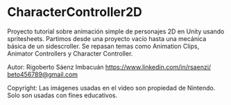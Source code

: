 # CharacterController2D

Proyecto tutorial sobre animación simple de personajes 2D en Unity usando spritesheets. Partimos desde una proyecto vacío hasta una mecánica básica de un sidescroller. Se repasan temas como Animation Clips, Animator Controllers y Character Controller.

Autor:
Rigoberto Sáenz Imbacuán
https://www.linkedin.com/in/rsaenzi/
beto456789@gmail.com

Copyright:
Las imágenes usadas en el video son propiedad de Nintendo. Solo son usadas con fines educativos.
